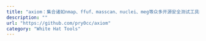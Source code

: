 ```yaml
---
title: "axiom：集合诸如nmap、ffuf、masscan、nuclei、meg等众多开源安全测试工具的集合框架"
description: ""
url: "https://github.com/pry0cc/axiom"
category: "White Hat Tools"
---
```

